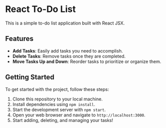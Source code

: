 # React To-Do List

This is a simple to-do list application built with React JSX.

## Features

- **Add Tasks**: Easily add tasks you need to accomplish.
- **Delete Tasks**: Remove tasks once they are completed.
- **Move Tasks Up and Down**: Reorder tasks to prioritize or organize them.

## Getting Started

To get started with the project, follow these steps:

1. Clone this repository to your local machine.
2. Install dependencies using `npm install`.
3. Start the development server with `npm start`.
4. Open your web browser and navigate to `http://localhost:3000`.
5. Start adding, deleting, and managing your tasks!



